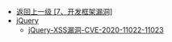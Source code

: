 - [返回上一级 [7、开发框架漏洞]](/7、开发框架漏洞)
- [jQuery](/7、开发框架漏洞/jQuery/)
  - [jQuery-XSS漏洞-CVE-2020-11022-11023](/7、开发框架漏洞/jQuery/jQuery-XSS漏洞-CVE-2020-11022-11023.md)
